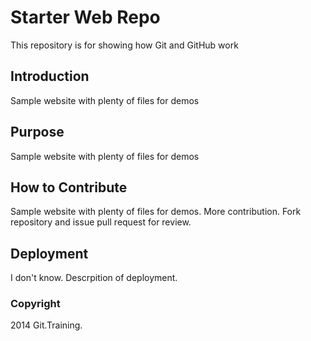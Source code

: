 # Starter Web Repo

This repository is for showing how Git and GitHub work

## Introduction

Sample website with plenty of files for demos

## Purpose

Sample website with plenty of files for demos

## How to Contribute

Sample website with plenty of files for demos. More contribution. Fork repository and issue pull request for review.

## Deployment
I don't know. Descrpition of deployment.

### Copyright
2014 Git.Training.